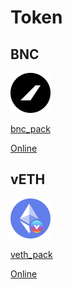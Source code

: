 # Token

## BNC

![](../.gitbook/assets/image%20%284%29.png)

[bnc\_pack](https://raw.githubusercontent.com/bifrost-finance/design-assets/master/token_logo/bnc/BNC_Pack.zip)

[Online](https://github.com/bifrost-finance/design-assets/tree/master/token_logo/bnc)

## vETH

![](../.gitbook/assets/image%20%286%29%20%281%29%20%282%29%20%282%29%20%281%29.png)

[veth\_pack](https://raw.githubusercontent.com/bifrost-finance/design-assets/master/token_logo/veth/vETH_Pack.zip)

[Online](https://github.com/bifrost-finance/design-assets/tree/master/token_logo/veth)

